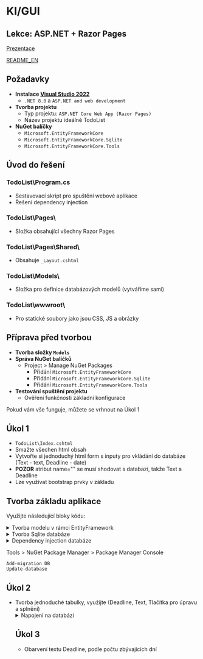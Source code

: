 # KI/GUI
## Lekce: ASP.NET + Razor Pages

[Prezentace](https://tinyurl.com/KI-GUI-PRE)

[README_EN](https://github.com/radeksmejky9/GUI/edit/main/README_EN.md)

## Požadavky
- **Instalace [Visual Studio 2022](https://visualstudio.microsoft.com/thank-you-downloading-visual-studio/?sku=Community&channel=Release&version=VS2022&source=VSLandingPage&cid=2030&passive=false)**
  - `.NET 8.0` a `ASP.NET and web development`
- **Tvorba projektu**
  - Typ projektu: `ASP.NET Core Web App (Razor Pages)`
  - Název projektu ideálně TodoList
- **NuGet balíčky**
  - `Microsoft.EntityFrameworkCore`
  - `Microsoft.EntityFrameworkCore.Sqlite`
  - `Microsoft.EntityFrameworkCore.Tools`

## Úvod do řešení
### TodoList\Program.cs
- Sestavovací skript pro spuštění webové aplikace
- Řešení dependency injection

### TodoList\Pages\
- Složka obsahující všechny Razor Pages

### TodoList\Pages\Shared\
- Obsahuje `_Layout.cshtml`

### TodoList\Models\
- Složka pro definice databázových modelů (vytváříme sami)

### TodoList\wwwroot\
- Pro statické soubory jako jsou CSS, JS a obrázky
  
## Příprava před tvorbou
- **Tvorba složky `Models`**
- **Správa NuGet balíčků**
  - Project > Manage NuGet Packages
    - Přidání `Microsoft.EntityFrameworkCore`
    - Přidání `Microsoft.EntityFrameworkCore.Sqlite`
    - Přidání `Microsoft.EntityFrameworkCore.Tools`
- **Testování spuštění projektu**
  - Ověření funkčnosti základní konfigurace

Pokud vám vše funguje, můžete se vrhnout na Úkol 1

## Úkol 1
- `TodoList\Index.cshtml`
- Smažte všechen html obsah
- Vytvořte si jednoduchý html form s inputy pro vkládání do databáze (Text - text, Deadline - date)
- **POZOR** atribut name="" se musí shodovat s databazí, takže Text a Deadline
- Lze využívat bootstrap prvky v základu

## Tvorba základu aplikace
Využijte následující bloky kódu:

<details>
<summary>Tvorba modelu v rámci EntityFramework</summary>
  

```csharp
//TodoList\Models\TaskItemModel.cs
using System.ComponentModel;
using System.ComponentModel.DataAnnotations;

namespace TodoList.Models
{
    public class TaskItemModel
    {
        [Key]
        public int Id { get; set; }
        [DisplayName("Task Text")]
        [Required]
        public string Text { get; set; }
        [Required]
        public DateTime Deadline { get; set; } = DateTime.Now;
        [Required]
        [DefaultValue(0)]
        public byte Finished { get; set; }
    }
}

```
</details>
<details>

<summary>Tvorba Sqlite databáze</summary>


```csharp
//TodoList\Models\TaskContext.cs
using Microsoft.EntityFrameworkCore;
using System.Collections.Generic;
using TodoList.Models;

public class TaskContext : DbContext
{
    public DbSet<TaskItemModel> TaskItems { set; get; }

    protected override void OnConfiguring(DbContextOptionsBuilder optionsBuilder)
    => optionsBuilder.UseSqlite(@"Data Source=..\Demo.db");

}
```

</details>

<details>

<summary>Dependency injection databáze</summary>


```csharp
//TodoList\Program.cs
builder.Services.AddDbContext<TaskContext>();
```

</details>

Tools > NuGet Package Manager > Package Manager Console
```
Add-migration DB
Update-database
```


## Úkol 2
- Tvorba jednoduché tabulky, využijte <table class="table"> (Deadline, Text, Tlačítka pro úpravu a splnění)

<details>
<summary>Napojení na databázi</summary>
  
```csharp
//TodoList\Models\IndexModel.cshtml.cs
public bool DisplayAddTask { get; private set; } = false;
public List<_TaskPartialModel> taskItems = new List<_TaskPartialModel>();
[BindProperty]
public TaskItemModel NewTaskItem { get; set; }
private readonly TaskContext _taskContext;

public IActionResult OnPostAddElement()
 {
     _taskContext.TaskItems.Add(NewTaskItem);
     _taskContext.SaveChanges();
     return RedirectToPage();
 }

 public IndexModel(TaskContext taskContext)
 {
     _taskContext = taskContext;
     var items = _taskContext.TaskItems.ToList();
     taskItems.AddRange(items);
 }
```
</details>

## Úkol 3
- Obarvení textu Deadline, podle počtu zbývajících dní


